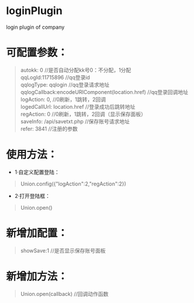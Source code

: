 # loginPlugin
login plugin of company
# 可配置参数： 
> autokk: 0 //是否自动分配kk号0：不分配，1分配  
> qqLogId:11715896 //qq登录id  
> qqlogType: qqlogin //qq登录请求地址  
> qqlogCallback:encodeURIComponent(location.href) //qq登录回调地址  
> logAction: 0, //0刷新，1跳转，2回调  
> logedCallUrl: location.href //登录成功后跳转地址  
> regAction: 0 //0刷新，1跳转，2回调（显示保存面板）  
> saveInfo: /api/savetxt.php //保存账号请求地址  
> refer: 3841 //注册的参数 

# 使用方法： 
* 1·自定义配置登陆： 
> Union.config({"logAction":2,"regAction":2})
* 2·打开登陆框： 
> Union.open()

# 新增加配置： 
> showSave:1 //是否显示保存账号面板

# 新增加方法： 
> Union.open(callback) //回调动作函数